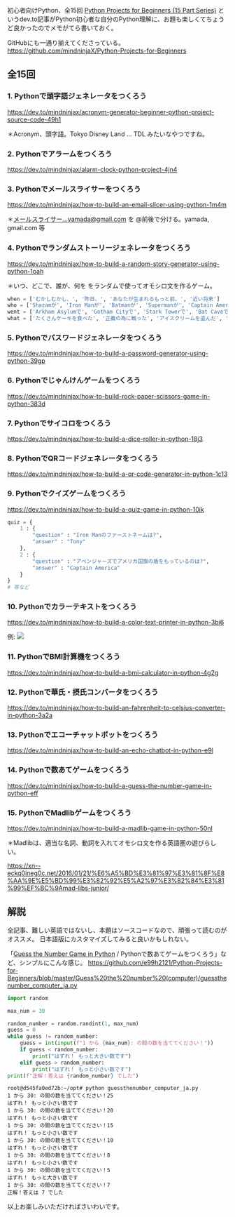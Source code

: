 初心者向けPython、全15回
[Python Projects for Beginners (15 Part Series)](https://dev.to/mindninjax/series/11147)
というdev.to記事がPython初心者な自分のPython理解に、お題も楽しくてちょうど良かったのでメモがてら書いておく。

GitHubにも一通り揃えてくださっている。
https://github.com/mindninjaX/Python-Projects-for-Beginners


## 全15回

### 1. Pythonで頭字語ジェネレータをつくろう

https://dev.to/mindninjax/acronym-generator-beginner-python-project-source-code-49h1

＊Acronym、頭字語。Tokyo Disney Land ... TDL みたいなやつですね。

### 2. Pythonでアラームをつくろう

https://dev.to/mindninjax/alarm-clock-python-project-4jn4

### 3. Pythonでメールスライサーをつくろう

https://dev.to/mindninjax/how-to-build-an-email-slicer-using-python-1m4m

＊メールスライサー...yamada@gmail.com を @前後で分ける。yamada, gmail.com 等

### 4. Pythonでランダムストーリージェネレータをつくろう

https://dev.to/mindninjax/how-to-build-a-random-story-generator-using-python-1oah

＊いつ、どこで、誰が、何を をランダムで使ってオモシロ文を作るゲーム。

```story.py
when = ['むかしむかし、', '昨日、', 'あなたが生まれるもっと前、', '近い将来']
who = ['Shazamが', 'Iron Manが', 'Batmanが', 'Supermanが', 'Captain Americaが']
went = ['Arkham Asylumで', 'Gotham Cityで', 'Stark Towerで', 'Bat Caveで', 'Avengers HQで']
what = ['たくさんケーキを食べた', '正義の為に戦った', 'アイスクリームを盗んだ', 'ダンスした']
```

### 5. Pythonでパスワードジェネレータをつくろう

https://dev.to/mindninjax/how-to-build-a-password-generator-using-python-39gp

### 6. Pythonでじゃんけんゲームをつくろう

https://dev.to/mindninjax/how-to-build-rock-paper-scissors-game-in-python-383d

### 7. Pythonでサイコロをつくろう

https://dev.to/mindninjax/how-to-build-a-dice-roller-in-python-18j3

### 8. PythonでQRコードジェネレータをつくろう

https://dev.to/mindninjax/how-to-build-a-qr-code-generator-in-python-1c13

### 9. Pythonでクイズゲームをつくろう

https://dev.to/mindninjax/how-to-build-a-quiz-game-in-python-10ik

```quiz.py
quiz = {
    1 : {
        "question" : "Iron Manのファーストネームは?",
        "answer" : "Tony"
    },
    2 : {
        "question" : "アベンジャーズでアメリカ国旗の盾をもっているのは?",
        "answer" : "Captain America"
    }
}
# 等など
```

### 10. Pythonでカラーテキストをつくろう

https://dev.to/mindninjax/how-to-build-a-color-text-printer-in-python-3bi6

例:
![](https://res.cloudinary.com/practicaldev/image/fetch/s--oYV9WJyx--/c_limit%2Cf_auto%2Cfl_progressive%2Cq_auto%2Cw_880/https://dev-to-uploads.s3.amazonaws.com/i/a3p33purzm7su183cr67.png)

### 11. PythonでBMI計算機をつくろう

https://dev.to/mindninjax/how-to-build-a-bmi-calculator-in-python-4g2g

### 12. Pythonで華氏・摂氏コンバータをつくろう

https://dev.to/mindninjax/how-to-build-an-fahrenheit-to-celsius-converter-in-python-3a2a

### 13. Pythonでエコーチャットボットをつくろう

https://dev.to/mindninjax/how-to-build-an-echo-chatbot-in-python-e9l

### 14. Pythonで数あてゲームをつくろう

https://dev.to/mindninjax/how-to-build-a-guess-the-number-game-in-python-eff

### 15. PythonでMadlibゲームをつくろう

https://dev.to/mindninjax/how-to-build-a-madlib-game-in-python-50nl

＊Madlibは、適当な名詞、動詞を入れてオモシロ文を作る英語圏の遊びらしい。

https://xn--eckq0ineg0c.net/2016/01/21/%E6%A5%BD%E3%81%97%E3%81%8F%E8%AA%9E%E5%BD%99%E3%82%92%E5%A2%97%E3%82%84%E3%81%99%EF%BC%9Amad-libs-junior/


## 解説

全記事、難しい英語ではないし、本題はソースコードなので、頑張って読むのがオススメ。
日本語版にカスタマイズしてみると良いかもしれない。

「[Guess the Number Game in Python](https://dev.to/mindninjax/how-to-build-a-guess-the-number-game-in-python-eff) / Pythonで数あてゲームをつくろう」など、シンプルにこんな感じ。
https://github.com/e99h2121/Python-Projects-for-Beginners/blob/master/Guess%20the%20number%20(computer)/guessthenumber_computer_ja.py

```guessthenumber_computer_ja.py
import random

max_num = 30

random_number = random.randint(1, max_num)
guess = 0
while guess != random_number:
    guess = int(input(f"1 から {max_num}: の間の数を当ててください！"))
    if guess < random_number:
        print("はずれ！ もっと大きい数です")
    elif guess > random_number:
        print("はずれ！ もっと小さい数です")
print(f"正解！答えは {random_number} でした")
```

```
root@d545fa0ed72b:~/opt# python guessthenumber_computer_ja.py
1 から 30: の間の数を当ててください！25
はずれ！ もっと小さい数です
1 から 30: の間の数を当ててください！20
はずれ！ もっと小さい数です
1 から 30: の間の数を当ててください！15
はずれ！ もっと小さい数です
1 から 30: の間の数を当ててください！10
はずれ！ もっと小さい数です
1 から 30: の間の数を当ててください！8
はずれ！ もっと小さい数です
1 から 30: の間の数を当ててください！5
はずれ！ もっと大きい数です
1 から 30: の間の数を当ててください！7
正解！答えは 7 でした
```

以上お楽しみいただければさいわいです。

